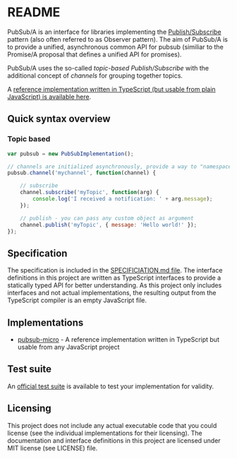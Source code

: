 README
=======

PubSub/A is an interface for libraries implementing the [Publish/Subscribe][pubsub-pattern]
pattern (also often referred to as Observer pattern). The aim of PubSub/A is to provide a unified,
asynchronous common API for pubsub (similiar to the Promise/A proposal that defines a unified API
for promises).

PubSub/A uses the so-called *topic-based Publish/Subscribe* with the additional concept of
*channels* for grouping together topics.

A [reference implementation written in TypeScript (but usable from plain JavaScript) is available
here][reference-implementation].


Quick syntax overview
------

### Topic based

```javascript
var pubsub = new PubSubImplementation();

// channels are initialized asynchronously, provide a way to "namespace" topics
pubsub.channel('mychannel', function(channel) {

    // subscribe
    channel.subscribe('myTopic', function(arg) {
        console.log('I received a notification: ' + arg.message);
    });

    // publish - you can pass any custom object as argument
    channel.publish('myTopic', { message: 'Hello world!' });
});
```

Specification
-------------

The specification is included in the [SPECIFICIATION.md file](SPECIFICATION.md). The interface
definitions in this project are written as TypeScript interfaces to provide a statically typed API
for better understanding. As this project only includes interfaces and not actual implementations,
the resulting output from the TypeScript compiler is an empty JavaScript file.

Implementations
---------------

* [pubsub-micro] - A reference implementation written in TypeScript but usable from any JavaScript
  project


  [pubsub-pattern]: https://en.wikipedia.org/wiki/Publish–subscribe_pattern
  [reference-implementation]: https://github.com/pubsub-a/pubsub-micro
  [pubsub-micro]: https://github.com/pubsub-a/pubsub-micro


Test suite
----------

An [official test suite](https://github.com/pubsub-a-/pubsub-a-tests) is available to test your
implementation for validity.


Licensing
---------

This project does not include any actual executable code that you could license (see the individual
implementations for their licensing). The documentation and interface definitions in this project are
licensed under MIT license (see LICENSE) file.
